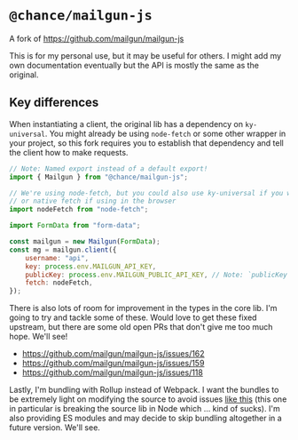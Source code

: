 # `@chance/mailgun-js`

A fork of https://github.com/mailgun/mailgun-js

This is for my personal use, but it may be useful for others. I might add my own documentation eventually but the API is mostly the same as the original.

## Key differences

When instantiating a client, the original lib has a dependency on `ky-universal`. You might already be using `node-fetch` or some other wrapper in your project, so this fork requires you to establish that dependency and tell the client how to make requests.

```js
// Note: Named export instead of a default export!
import { Mailgun } from "@chance/mailgun-js";

// We're using node-fetch, but you could also use ky-universal if you want,
// or native fetch if using in the browser
import nodeFetch from "node-fetch";

import FormData from "form-data";

const mailgun = new Mailgun(FormData);
const mg = mailgun.client({
	username: "api",
	key: process.env.MAILGUN_API_KEY,
	publicKey: process.env.MAILGUN_PUBLIC_API_KEY, // Note: `publicKey` vs. `public_key`
	fetch: nodeFetch,
});
```

There is also lots of room for improvement in the types in the core lib. I'm going to try and tackle some of these. Would love to get these fixed upstream, but there are some old open PRs that don't give me too much hope. We'll see!
- https://github.com/mailgun/mailgun-js/issues/162
- https://github.com/mailgun/mailgun-js/issues/159
- https://github.com/mailgun/mailgun-js/issues/118

Lastly, I'm bundling with Rollup instead of Webpack. I want the bundles to be extremely light on modifying the source to avoid issues [like this](https://github.com/mailgun/mailgun-js/issues/153) (this one in particular is breaking the source lib in Node which ... kind of sucks). I'm also providing ES modules and may decide to skip bundling altogether in a future version. We'll see.
